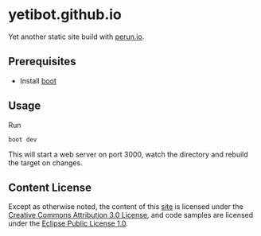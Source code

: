 # yetibot.github.io
Yet another static site build with [perun.io](https://perun.io).

## Prerequisites

-  Install [boot](https://github.com/boot-clj/boot)

## Usage

Run
```
boot dev
```

This will start a web server on port 3000, watch the directory and
rebuild the target on changes.

## Content License

Except as otherwise noted, the content of this [site](http://github.github.io)
is licensed under the [Creative Commons Attribution 3.0 License](http://creativecommons.org/licenses/by/3.0/),
and code samples are licensed under the [Eclipse Public License 1.0](http://opensource.org/licenses/eclipse-1.0).

